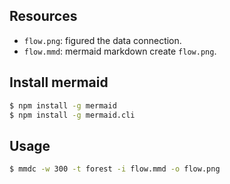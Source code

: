 ## Resources

- `flow.png`: figured the data connection.
- `flow.mmd`: mermaid markdown create `flow.png`.

## Install mermaid

```bash
$ npm install -g mermaid
$ npm install -g mermaid.cli
```
## Usage
```bash
$ mmdc -w 300 -t forest -i flow.mmd -o flow.png